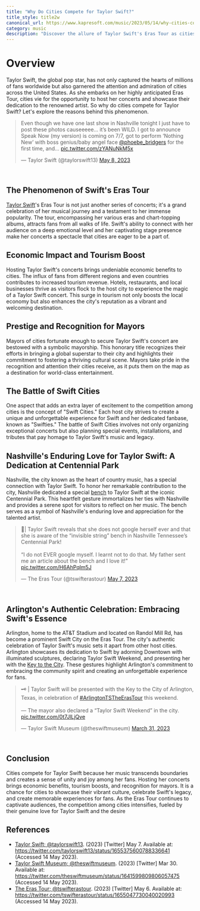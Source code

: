 ```yaml
---
title: "Why Do Cities Compete for Taylor Swift?"
title_style: title2w
canonical_url: https://www.kapresoft.com/music/2023/05/14/why-cities-compete-for-taylor-swift.html
category: music
description: "Discover the allure of Taylor Swift's Eras Tour as cities compete for the spotlight. The impact of music in Nashville and beyond."
---
```


# Overview

Taylor Swift, the global pop star, has not only captured the hearts of millions of fans worldwide but also garnered the attention and admiration of cities across the United States. As she embarks on her highly anticipated Eras Tour, cities vie for the opportunity to host her concerts and showcase their dedication to the renowned artist. So why do cities compete for Taylor Swift? Let's explore the reasons behind this phenomenon.

<blockquote class="twitter-tweet" data-dnt="true"><p lang="en" dir="ltr">Even though we have one last show in Nashville tonight I just have to post these photos causeeeee… it’s been WILD. I got to announce Speak Now (my version) is coming on 7/7, got to perform ‘Nothing New’ with boss genius/baby angel face <a href="https://twitter.com/phoebe_bridgers?ref_src=twsrc%5Etfw">@phoebe_bridgers</a> for the first time, and… <a href="https://t.co/zYANuNkM5x">pic.twitter.com/zYANuNkM5x</a></p>&mdash; Taylor Swift (@taylorswift13) <a href="https://twitter.com/taylorswift13/status/1655375600788336641?ref_src=twsrc%5Etfw">May 8, 2023</a></blockquote> <script async src="https://platform.twitter.com/widgets.js" charset="utf-8"></script>
<br>

## The Phenomenon of Swift's Eras Tour

[Taylor Swift](https://twitter.com/taylorswift13)'s Eras Tour is not just another series of concerts; it's a grand celebration of her musical journey and a testament to her immense popularity. The tour, encompassing her various eras and chart-topping albums, attracts fans from all walks of life. Swift's ability to connect with her audience on a deep emotional level and her captivating stage presence make her concerts a spectacle that cities are eager to be a part of.

## Economic Impact and Tourism Boost

Hosting Taylor Swift's concerts brings undeniable economic benefits to cities. The influx of fans from different regions and even countries contributes to increased tourism revenue. Hotels, restaurants, and local businesses thrive as visitors flock to the host city to experience the magic of a Taylor Swift concert. This surge in tourism not only boosts the local economy but also enhances the city's reputation as a vibrant and welcoming destination.

## Prestige and Recognition for Mayors

Mayors of cities fortunate enough to secure Taylor Swift's concert are bestowed with a symbolic mayorship. This honorary title recognizes their efforts in bringing a global superstar to their city and highlights their commitment to fostering a thriving cultural scene. Mayors take pride in the recognition and attention their cities receive, as it puts them on the map as a destination for world-class entertainment.

## The Battle of Swift Cities

One aspect that adds an extra layer of excitement to the competition among cities is the concept of "Swift Cities." Each host city strives to create a unique and unforgettable experience for Swift and her dedicated fanbase, known as "Swifties." The battle of Swift Cities involves not only organizing exceptional concerts but also planning special events, installations, and tributes that pay homage to Taylor Swift's music and legacy.

## Nashville's Enduring Love for Taylor Swift: A Dedication at Centennial Park

Nashville, the city known as the heart of country music, has a special connection with Taylor Swift. To honor her remarkable contribution to the city, Nashville dedicated a special [bench](https://twitter.com/tswifterastour/status/1655047730040020993) to Taylor Swift at the iconic Centennial Park. This heartfelt gesture immortalizes her ties with Nashville and provides a serene spot for visitors to reflect on her music. The bench serves as a symbol of Nashville's enduring love and appreciation for the talented artist.

<blockquote class="twitter-tweet" data-dnt="true"><p lang="en" dir="ltr">🚨| Taylor Swift reveals that she does not google herself ever and that she is aware of the “invisible string” bench in Nashville Tennessee’s Centennial Park!<br><br>“I do not EVER google myself. I learnt not to do that. My father sent me an article about the bench and I love it!” <a href="https://t.co/H6AhPqlm5J">pic.twitter.com/H6AhPqlm5J</a></p>&mdash; The Eras Tour (@tswifterastour) <a href="https://twitter.com/tswifterastour/status/1655047730040020993?ref_src=twsrc%5Etfw">May 7, 2023</a></blockquote> <script async src="https://platform.twitter.com/widgets.js" charset="utf-8"></script>
<br>

## Arlington's Authentic Celebration: Embracing Swift's Essence

Arlington, home to the AT&T Stadium and located on Randol Mill Rd, has become a prominent Swift City on the Eras Tour. The city's authentic celebration of Taylor Swift's music sets it apart from other host cities. Arlington showcases its dedication to Swift by adorning Downtown with illuminated sculptures, declaring Taylor Swift Weekend, and presenting her with the [Key to the City](https://twitter.com/theswiftmuseum/status/1641599809806057475). These gestures highlight Arlington's commitment to embracing the community spirit and creating an unforgettable experience for fans.

<blockquote class="twitter-tweet" data-dnt="true"><p lang="en" dir="ltr">🗝️ | Taylor Swift will be presented with the Key to the City of Arlington, Texas, in celebration of <a href="https://twitter.com/hashtag/ArlingtonTSTheErasTour?src=hash&amp;ref_src=twsrc%5Etfw">#ArlingtonTSTheErasTour</a> this weekend. <br><br>— The mayor also declared a “Taylor Swift Weekend” in the city. <a href="https://t.co/0t7JlLjQve">pic.twitter.com/0t7JlLjQve</a></p>&mdash; Taylor Swift Museum (@theswiftmuseum) <a href="https://twitter.com/theswiftmuseum/status/1641599809806057475?ref_src=twsrc%5Etfw">March 31, 2023</a></blockquote> <script async src="https://platform.twitter.com/widgets.js" charset="utf-8"></script>
<br>

## Conclusion

Cities compete for Taylor Swift because her music transcends boundaries and creates a sense of unity and joy among her fans. Hosting her concerts brings economic benefits, tourism boosts, and recognition for mayors. It is a chance for cities to showcase their vibrant culture, celebrate Swift's legacy, and create memorable experiences for fans. As the Eras Tour continues to captivate audiences, the competition among cities intensifies, fueled by their genuine love for Taylor Swift and the desire

## References

- [Taylor Swift; @taylorswift13](https://twitter.com/taylorswift13/status/1655375600788336641). (2023) [Twitter] May 7. Available at: <https://twitter.com/taylorswift13/status/1655375600788336641> (Accessed 14 May 2023).
- [Taylor Swift Museum; @theswiftmuseum](https://twitter.com/theswiftmuseum). (2023) [Twitter] Mar 30. Available at: <https://twitter.com/theswiftmuseum/status/1641599809806057475> (Accessed 14 May 2023).
- [The Eras Tour; @tswifterastour](https://twitter.com/tswifterastour). (2023) [Twitter] May 6. Available at: <https://twitter.com/tswifterastour/status/1655047730040020993> (Accessed 14 May 2023).
